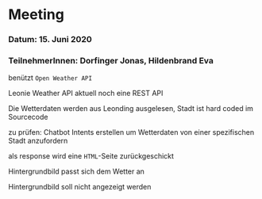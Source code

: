 # Meeting

### Datum: 15. Juni 2020

### TeilnehmerInnen: Dorfinger Jonas, Hildenbrand Eva

benützt ``Open Weather API``

Leonie Weather API aktuell noch eine REST API

Die Wetterdaten werden aus Leonding ausgelesen, Stadt ist hard coded im Sourcecode

zu prüfen: Chatbot Intents erstellen um Wetterdaten von einer spezifischen Stadt anzufordern

als response wird eine ``HTML``-Seite zurückgeschickt

Hintergrundbild passt sich dem Wetter an

Hintergrundbild soll nicht angezeigt werden
